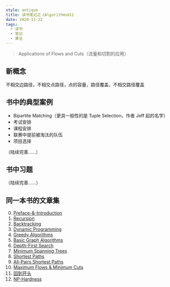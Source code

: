 ```yaml
---
style: antique
title: 读书笔记之《Algorithms》11
date: 2020-11-22
tags:
  - 读书
  - 笔记
  - 算法
---
```


> Applications of Flows and Cuts（流量和切割的应用）

## 新概念

不相交边路径，不相交点路径，点的容量，路径覆盖，不相交路径覆盖

## 书中的典型案例

- Bipartite Matching（更具一般性的是 Tuple Selection，作者 Jeff 起的名字）
- 考试安排
- 课程安排
- 联赛中提前被淘汰的队伍
- 项目选择

（陆续完善……）

## 书中习题

（陆续完善……）

## 同一本书的文章集

0. [Preface-&-Introduction](post:Book-Algorithms-0-Preface-&-Introduction)
1. [Recursion](post:Book-Algorithms-1-Recursion)
1. [Backtracking](post:Book-Algorithms-2-Backtracking)
1. [Dynamic Programming](post:Book-Algorithms-3-Dynamic-Programming)
1. [Greedy Algorithms](post:Book-Algorithms-4-Greedy-Algorithms)
1. [Basic Graph Algorithms](post:Book-Algorithms-5-Basic-Graph-Algorithms)
1. [Depth-First Search](post:Book-Algorithms-6-Depth-First-Search)
1. [Minimum Spanning Trees](post:Book-Algorithms-7-Minimum-Spanning-Trees)
1. [Shortest Paths](post:Book-Algorithms-8-Shortest-Paths)
1. [All-Pairs Shortest Paths](post:Book-Algorithms-9-All-Pairs-Shortest-Paths)
1. [Maximum Flows & Minimum Cuts](post:Book-Algorithms-10-Maximum-Flows-&-Minimum-Cuts)
1. [回到开头](scroll-to-the-very-top)
1. [NP-Hardness](post:Book-Algorithms-12-NP-Hardness)
